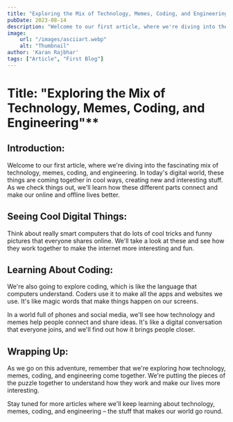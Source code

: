 ```yaml
---
title: "Exploring the Mix of Technology, Memes, Coding, and Engineering"
pubDate: 2023-08-14
description: "Welcome to our first article, where we're diving into the fascinating mix of technology, memes, coding, and engineering. In today's digital world, these things are coming together in cool ways, creating new and interesting stuff."
image:
    url: "/images/asciiart.webp"
    alt: "Thumbnail"
author: 'Karan Rajbhar'
tags: ["Article", "First Blog"]
---
```


# Title: "Exploring the Mix of Technology, Memes, Coding, and Engineering"**

## **Introduction:**

Welcome to our first article, where we're diving into the fascinating mix of technology, memes, coding, and engineering. In today's digital world, these things are coming together in cool ways, creating new and interesting stuff. As we check things out, we'll learn how these different parts connect and make our online and offline lives better.

## Seeing Cool Digital Things:

Think about really smart computers that do lots of cool tricks and funny pictures that everyone shares online. We'll take a look at these and see how they work together to make the internet more interesting and fun.

## Learning About Coding:

We're also going to explore coding, which is like the language that computers understand. Coders use it to make all the apps and websites we use. It's like magic words that make things happen on our screens.

In a world full of phones and social media, we'll see how technology and memes help people connect and share ideas. It's like a digital conversation that everyone joins, and we'll find out how it brings people closer.

## Wrapping Up:

As we go on this adventure, remember that we're exploring how technology, memes, coding, and engineering come together. We're putting the pieces of the puzzle together to understand how they work and make our lives more interesting.

Stay tuned for more articles where we'll keep learning about technology, memes, coding, and engineering – the stuff that makes our world go round.